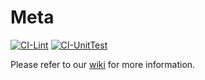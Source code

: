<!--- Copyright Amazon.com, Inc. or its affiliates. All Rights Reserved. -->
<!--- SPDX-License-Identifier: Apache-2.0  -->

Meta
====

[![CI-Lint](https://github.com/meta-project/meta/actions/workflows/ci_lint.yml/badge.svg)](https://github.com/meta-project/meta/actions/workflows/ci_lint.yml)
[![CI-UnitTest](https://github.com/meta-project/meta/actions/workflows/ci_unit_test.yml/badge.svg)](https://github.com/meta-project/meta/actions/workflows/ci_unit_test.yml)



Please refer to our [wiki](https://github.com/dmlc/mnm/wiki) for more information.


